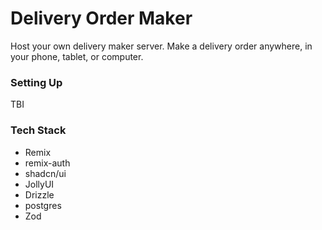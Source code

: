 # Delivery Order Maker

Host your own delivery maker server. Make a delivery order anywhere, in your phone, tablet, or computer.

### Setting Up

TBI

### Tech Stack

- Remix
- remix-auth
- shadcn/ui
- JollyUI
- Drizzle
- postgres
- Zod
